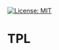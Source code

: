 [![License: MIT](https://img.shields.io/badge/License-MIT-blue.svg)](https://opensource.org/licenses/MIT)



TPL
===


